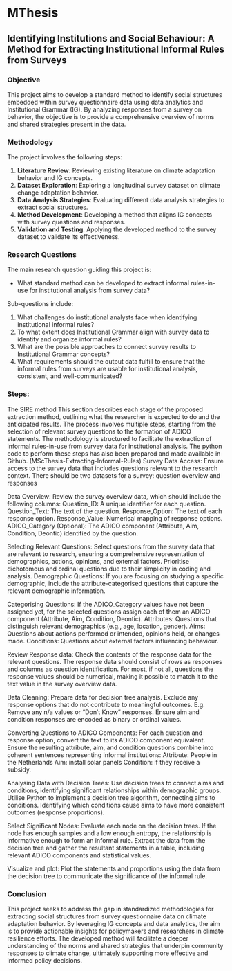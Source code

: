 # MThesis

## Identifying Institutions and Social Behaviour: A Method for Extracting Institutional Informal Rules from Surveys

### Objective
This project aims to develop a standard method to identify social structures embedded within survey questionnaire data using data analytics and Institutional Grammar (IG). By analyzing responses from a survey on behavior, the objective is to provide a comprehensive overview of norms and shared strategies present in the data.

### Methodology
The project involves the following steps:

1. **Literature Review**: Reviewing existing literature on climate adaptation behavior and IG concepts.
2. **Dataset Exploration**: Exploring a longitudinal survey dataset on climate change adaptation behavior.
3. **Data Analysis Strategies**: Evaluating different data analysis strategies to extract social structures.
4. **Method Development**: Developing a method that aligns IG concepts with survey questions and responses.
5. **Validation and Testing**: Applying the developed method to the survey dataset to validate its effectiveness.

### Research Questions
The main research question guiding this project is:
- What standard method can be developed to extract informal rules-in-use for institutional analysis from survey data?

Sub-questions include:
1. What challenges do institutional analysts face when identifying institutional informal rules?
2. To what extent does Institutional Grammar align with survey data to identify and organize informal rules?
3. What are the possible approaches to connect survey results to Institutional Grammar concepts?
4. What requirements should the output data fulfill to ensure that the informal rules from surveys are usable for institutional analysis, consistent, and well-communicated?

### Steps:
The SIRE method
This section describes each stage of the proposed extraction method, outlining what the researcher is expected to do and the anticipated results. The process involves multiple steps, starting from the selection of relevant survey questions to the formation of ADICO statements. The methodology is structured to facilitate the extraction of informal rules-in-use from survey data for institutional analysis. The python code to perform these steps has also been prepared and made available in Github. (MScThesis-Extracting-Informal-Rules)
Survey Data Access: Ensure access to the survey data that includes questions relevant to the research context. There should be two datasets for a survey: question overview and responses


Data Overview: Review the survey overview data, which should include the following columns:
Question_ID: A unique identifier for each question.
Question_Text: The text of the question.
Response_Option: The text of each response option.
Response_Value: Numerical mapping of response options.
ADICO_Category (Optional): The ADICO component (Attribute, Aim, Condition, Deontic) identified by the question.


Selecting Relevant Questions: Select questions from the survey data that are relevant to research, ensuring a comprehensive representation of demographics, actions, opinions, and external factors. Prioritise dichotomous and ordinal questions due to their simplicity in coding and analysis.
Demographic Questions: If you are focusing on studying a specific demographic, include the attribute-categorised questions that capture the relevant demographic information.


Categorising Questions: If the ADICO_Category values have not been assigned yet, for the selected questions assign each of them an ADICO component (Attribute, Aim, Condition, Deontic). 
Attributes: Questions that distinguish relevant demographics (e.g., age, location, gender).
Aims: Questions about actions performed or intended, opinions held, or changes made.
Conditions: Questions about external factors influencing behaviour.



Review Response data: Check the contents of the response data for the relevant questions. 
The response data should consist of rows as responses and columns as question identification. 
For most, if not all, questions the response values should be numerical, making it possible to match it to the text value in the survey overview data.
 
Data Cleaning: Prepare data for decision tree analysis.
Exclude any response options that do not contribute to meaningful outcomes. E.g. Remove any n/a values or “Don’t Know” responses.
Ensure aim and condition responses are encoded as binary or ordinal values.


Converting Questions to ADICO Components: For each question and response option, convert the text to its ADICO component equivalent. Ensure the resulting attribute, aim, and condition questions combine into coherent sentences representing informal institutions:
Attribute: People in the Netherlands
Aim: install solar panels 
Condition: if they receive a subsidy.


Analysing Data with Decision Trees: Use decision trees to connect aims and conditions, identifying significant relationships within demographic groups.
Utilise Python to implement a decision tree algorithm, connecting aims to conditions. Identifying which conditions cause aims to have more consistent outcomes (response proportions).


Select Significant Nodes: Evaluate each node on the decision trees. 
If the node has enough samples and a low enough entropy, the relationship is informative enough to form an informal rule.
Extract the data from the decision tree and gather the resultant statements in a table, including relevant ADICO components and statistical values.


Visualize and plot: Plot the statements and proportions using the data from the decision tree to communicate the significance of the informal rule.


### Conclusion
This project seeks to address the gap in standardized methodologies for extracting social structures from survey questionnaire data on climate adaptation behavior. By leveraging IG concepts and data analytics, the aim is to provide actionable insights for policymakers and researchers in climate resilience efforts. The developed method will facilitate a deeper understanding of the norms and shared strategies that underpin community responses to climate change, ultimately supporting more effective and informed policy decisions.
